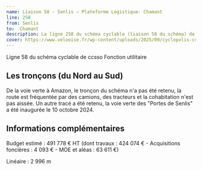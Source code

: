 ```yaml
---
name: Liaison 58 - Senlis – Plateforme Logistique- Chamant
line: 258
from: Senlis
to:  Chamant 
description: La ligne 258 du schéma cyclable (liaison 58 du schéma) de ccsso reliera Senlis à Chamant 
cover: https://www.velooise.fr/wp-content/uploads/2025/09/cyclopolis-ccsso-258.jpg
---
```


Ligne 58 du schéma cyclable de ccsso
Fonction utilitaire
## Les tronçons (du Nord au Sud)
De la voie verte à Amazon, le tronçon du schéma n'a pas été retenu, la route est fréquentée par des camions, des tracteurs et la cohabitation n'est pas aissée.  Un autre tracé a été retenu, la voie verte des "Portes de Senlis" a été inaugurée le 10 octobre 2024.

## Informations complémentaires

Budget estimé : 491 778 € HT (dont travaux : 424 074 € - Acquisitions foncières : 4 093 € - MOE et aléas : 63 611 €)

Linéaire : 2 996  m

